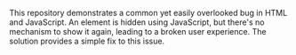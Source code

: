 This repository demonstrates a common yet easily overlooked bug in HTML and JavaScript. An element is hidden using JavaScript, but there's no mechanism to show it again, leading to a broken user experience. The solution provides a simple fix to this issue.